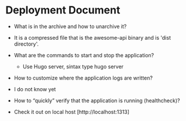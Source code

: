 # Deployment Document

- What is in the archive and how to unarchive it?

- It is a compressed file that is the awesome-api binary and is 'dist directory'.
  
- What are the commands to start and stop the application?

  - Use Hugo server, sintax type hugo server

- How to customize where the application logs are written?

- I do not know yet

- How to “quickly” verify that the application is running (healthcheck)?

- Check it out on local host [http://localhost:1313]

